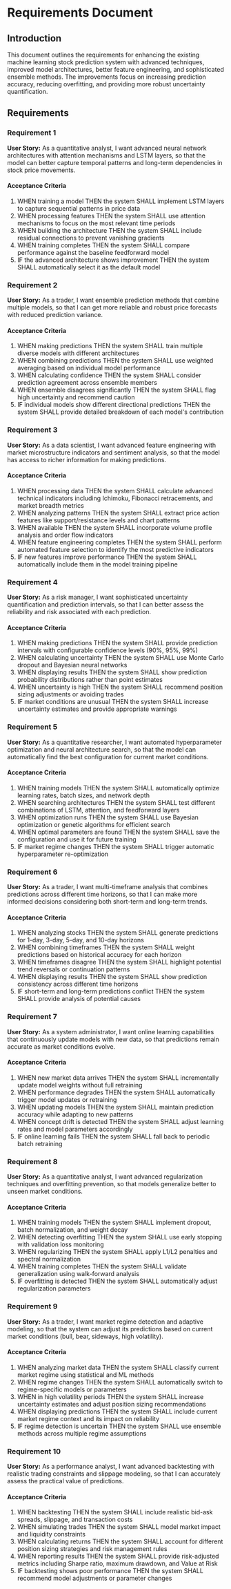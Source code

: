 # Requirements Document

## Introduction

This document outlines the requirements for enhancing the existing machine learning stock prediction system with advanced techniques, improved model architectures, better feature engineering, and sophisticated ensemble methods. The improvements focus on increasing prediction accuracy, reducing overfitting, and providing more robust uncertainty quantification.

## Requirements

### Requirement 1

**User Story:** As a quantitative analyst, I want advanced neural network architectures with attention mechanisms and LSTM layers, so that the model can better capture temporal patterns and long-term dependencies in stock price movements.

#### Acceptance Criteria

1. WHEN training a model THEN the system SHALL implement LSTM layers to capture sequential patterns in price data
2. WHEN processing features THEN the system SHALL use attention mechanisms to focus on the most relevant time periods
3. WHEN building the architecture THEN the system SHALL include residual connections to prevent vanishing gradients
4. WHEN training completes THEN the system SHALL compare performance against the baseline feedforward model
5. IF the advanced architecture shows improvement THEN the system SHALL automatically select it as the default model

### Requirement 2

**User Story:** As a trader, I want ensemble prediction methods that combine multiple models, so that I can get more reliable and robust price forecasts with reduced prediction variance.

#### Acceptance Criteria

1. WHEN making predictions THEN the system SHALL train multiple diverse models with different architectures
2. WHEN combining predictions THEN the system SHALL use weighted averaging based on individual model performance
3. WHEN calculating confidence THEN the system SHALL consider prediction agreement across ensemble members
4. WHEN ensemble disagrees significantly THEN the system SHALL flag high uncertainty and recommend caution
5. IF individual models show different directional predictions THEN the system SHALL provide detailed breakdown of each model's contribution

### Requirement 3

**User Story:** As a data scientist, I want advanced feature engineering with market microstructure indicators and sentiment analysis, so that the model has access to richer information for making predictions.

#### Acceptance Criteria

1. WHEN processing data THEN the system SHALL calculate advanced technical indicators including Ichimoku, Fibonacci retracements, and market breadth metrics
2. WHEN analyzing patterns THEN the system SHALL extract price action features like support/resistance levels and chart patterns
3. WHEN available THEN the system SHALL incorporate volume profile analysis and order flow indicators
4. WHEN feature engineering completes THEN the system SHALL perform automated feature selection to identify the most predictive indicators
5. IF new features improve performance THEN the system SHALL automatically include them in the model training pipeline

### Requirement 4

**User Story:** As a risk manager, I want sophisticated uncertainty quantification and prediction intervals, so that I can better assess the reliability and risk associated with each prediction.

#### Acceptance Criteria

1. WHEN making predictions THEN the system SHALL provide prediction intervals with configurable confidence levels (90%, 95%, 99%)
2. WHEN calculating uncertainty THEN the system SHALL use Monte Carlo dropout and Bayesian neural networks
3. WHEN displaying results THEN the system SHALL show prediction probability distributions rather than point estimates
4. WHEN uncertainty is high THEN the system SHALL recommend position sizing adjustments or avoiding trades
5. IF market conditions are unusual THEN the system SHALL increase uncertainty estimates and provide appropriate warnings

### Requirement 5

**User Story:** As a quantitative researcher, I want automated hyperparameter optimization and neural architecture search, so that the model can automatically find the best configuration for current market conditions.

#### Acceptance Criteria

1. WHEN training models THEN the system SHALL automatically optimize learning rates, batch sizes, and network depth
2. WHEN searching architectures THEN the system SHALL test different combinations of LSTM, attention, and feedforward layers
3. WHEN optimization runs THEN the system SHALL use Bayesian optimization or genetic algorithms for efficient search
4. WHEN optimal parameters are found THEN the system SHALL save the configuration and use it for future training
5. IF market regime changes THEN the system SHALL trigger automatic hyperparameter re-optimization

### Requirement 6

**User Story:** As a trader, I want multi-timeframe analysis that combines predictions across different time horizons, so that I can make more informed decisions considering both short-term and long-term trends.

#### Acceptance Criteria

1. WHEN analyzing stocks THEN the system SHALL generate predictions for 1-day, 3-day, 5-day, and 10-day horizons
2. WHEN combining timeframes THEN the system SHALL weight predictions based on historical accuracy for each horizon
3. WHEN timeframes disagree THEN the system SHALL highlight potential trend reversals or continuation patterns
4. WHEN displaying results THEN the system SHALL show prediction consistency across different time horizons
5. IF short-term and long-term predictions conflict THEN the system SHALL provide analysis of potential causes

### Requirement 7

**User Story:** As a system administrator, I want online learning capabilities that continuously update models with new data, so that predictions remain accurate as market conditions evolve.

#### Acceptance Criteria

1. WHEN new market data arrives THEN the system SHALL incrementally update model weights without full retraining
2. WHEN performance degrades THEN the system SHALL automatically trigger model updates or retraining
3. WHEN updating models THEN the system SHALL maintain prediction accuracy while adapting to new patterns
4. WHEN concept drift is detected THEN the system SHALL adjust learning rates and model parameters accordingly
5. IF online learning fails THEN the system SHALL fall back to periodic batch retraining

### Requirement 8

**User Story:** As a quantitative analyst, I want advanced regularization techniques and overfitting prevention, so that models generalize better to unseen market conditions.

#### Acceptance Criteria

1. WHEN training models THEN the system SHALL implement dropout, batch normalization, and weight decay
2. WHEN detecting overfitting THEN the system SHALL use early stopping with validation loss monitoring
3. WHEN regularizing THEN the system SHALL apply L1/L2 penalties and spectral normalization
4. WHEN training completes THEN the system SHALL validate generalization using walk-forward analysis
5. IF overfitting is detected THEN the system SHALL automatically adjust regularization parameters

### Requirement 9

**User Story:** As a trader, I want market regime detection and adaptive modeling, so that the system can adjust its predictions based on current market conditions (bull, bear, sideways, high volatility).

#### Acceptance Criteria

1. WHEN analyzing market data THEN the system SHALL classify current market regime using statistical and ML methods
2. WHEN regime changes THEN the system SHALL automatically switch to regime-specific models or parameters
3. WHEN in high volatility periods THEN the system SHALL increase uncertainty estimates and adjust position sizing recommendations
4. WHEN displaying predictions THEN the system SHALL include current market regime context and its impact on reliability
5. IF regime detection is uncertain THEN the system SHALL use ensemble methods across multiple regime assumptions

### Requirement 10

**User Story:** As a performance analyst, I want advanced backtesting with realistic trading constraints and slippage modeling, so that I can accurately assess the practical value of predictions.

#### Acceptance Criteria

1. WHEN backtesting THEN the system SHALL include realistic bid-ask spreads, slippage, and transaction costs
2. WHEN simulating trades THEN the system SHALL model market impact and liquidity constraints
3. WHEN calculating returns THEN the system SHALL account for different position sizing strategies and risk management rules
4. WHEN reporting results THEN the system SHALL provide risk-adjusted metrics including Sharpe ratio, maximum drawdown, and Value at Risk
5. IF backtesting shows poor performance THEN the system SHALL recommend model adjustments or parameter changes